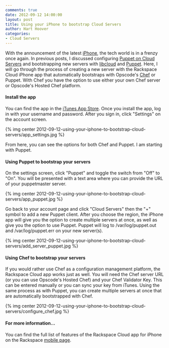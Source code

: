 ```yaml
---
comments: true
date: 2012-09-12 14:00:00
layout: post
title: Using your iPhone to bootstrap Cloud Servers
author: Hart Hoover
categories:
- Cloud Servers
---
```


With the announcement of the latest [iPhone](http://www.apple.com/iphone/), the tech world is in a frenzy once again. In previous posts, I discussed configuring [Puppet on Cloud Servers](http://devops.rackspace.com/using-puppet-with-cloud-servers.html) and bootstrapping new servers with [libcloud](http://libcloud.apache.org/) and [Puppet](http://puppetlabs.com/puppet/what-is-puppet/). Here, I will go through the process of creating a new server with the Rackspace Cloud iPhone app that automatically bootstraps with Opscode's [Chef](http://opscode.com) or Puppet. With Chef you have the option to use either your own Chef server or Opscode's Hosted Chef platform.

<!-- more -->

#### Install the app

You can find the app in the [iTunes App Store](http://itunes.apple.com/us/app/rackspace-cloud/id327870903?mt=8). Once you install the app, log in with your username and password. After you sign in, click "Settings" on the account screen.

{% img center 2012-09-12-using-your-iphone-to-bootstrap-cloud-servers/app_settings.jpg %}

From here, you can see the options for both Chef and Puppet. I am starting with Puppet.

#### Using Puppet to bootstrap your servers

On the settings screen, click "Puppet" and toggle the switch from "Off" to "On". You will be presented with a text area where you can provide the URL of your puppetmaster server.

{% img center 2012-09-12-using-your-iphone-to-bootstrap-cloud-servers/app_puppet.jpg %}

Go back to your account page and click "Cloud Servers" then the "+" symbol to add a new Puppet client. After you choose the region, the iPhone app will give you the option to create multiple servers at once, as well as give you the option to use Puppet. Puppet will log to /var/log/puppet.out and /var/log/puppet.err on your new server(s).

{% img center 2012-09-12-using-your-iphone-to-bootstrap-cloud-servers/add_server_puppet.jpg %}

#### Using Chef to bootstrap your servers

If you would rather use Chef as a configuration management platform, the Rackspace Cloud app works just as well. You will need the Chef server URL (or you can use Opscode's Hosted Chef) and your Chef Validator Key. This can be entered manually or you can sync your key from iTunes. Using the same process as with Puppet, you can create multiple servers at once that are automatically bootstrapped with Chef.

{% img center 2012-09-12-using-your-iphone-to-bootstrap-cloud-servers/configure_chef.jpg %}

#### For more information...

You can find the full list of features of the Rackspace Cloud app for iPhone on the Rackspace [mobile page](http://www.rackspace.com/cloud/mobile/).
